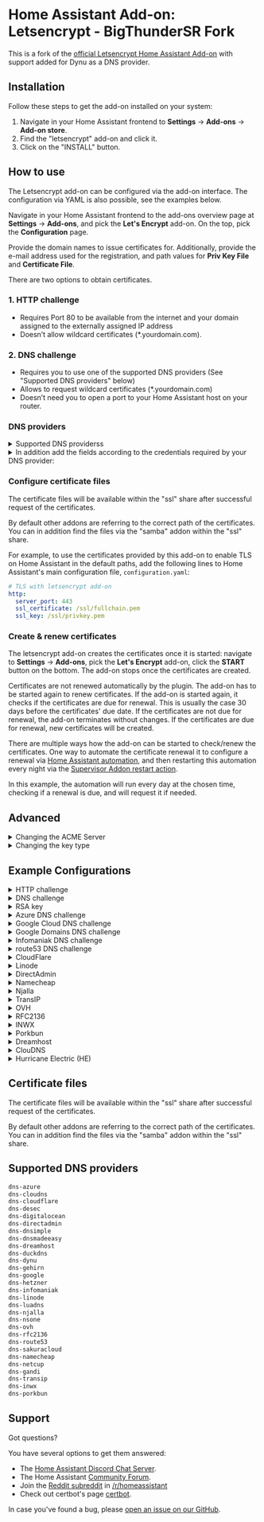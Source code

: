 # Home Assistant Add-on: Letsencrypt - BigThunderSR Fork

This is a fork of the [official Letsencrypt Home Assistant Add-on](https://github.com/home-assistant/addons/tree/master/letsencrypt) with support added for Dynu as a DNS provider.

## Installation

Follow these steps to get the add-on installed on your system:

1. Navigate in your Home Assistant frontend to **Settings** -> **Add-ons** -> **Add-on store**.
2. Find the "letsencrypt" add-on and click it.
3. Click on the "INSTALL" button.

## How to use

The Letsencrypt add-on can be configured via the add-on interface.
The configuration via YAML is also possible, see the examples below.

Navigate in your Home Assistant frontend to the add-ons overview page at
**Settings** -> **Add-ons**, and pick the **Let's Encrypt** add-on. On the top,
pick the **Configuration** page.

Provide the domain names to issue certificates for. Additionally, provide the
e-mail address used for the registration, and path values for **Priv Key File**
and **Certificate File**.

There are two options to obtain certificates.

### 1. HTTP challenge

- Requires Port 80 to be available from the internet and your domain assigned to the externally assigned IP address
- Doesn’t allow wildcard certificates (*.yourdomain.com).

### 2. DNS challenge

- Requires you to use one of the supported DNS providers (See "Supported DNS providers" below)
- Allows to request wildcard certificates (*.yourdomain.com)
- Doesn’t need you to open a port to your Home Assistant host on your router.

### DNS providers

<details>
  <summary>Supported DNS providerss</summary>
```txt
dns-azure
dns-cloudflare
dns-cloudns
dns-desec
dns-digitalocean
dns-directadmin
dns-dnsimple
dns-dnsmadeeasy
dns-duckdns
dns-dreamhost
dns-gehirn
dns-google
dns-hetzner
dns-infomaniak
dns-linode
dns-luadns
dns-njalla
dns-nsone
dns-ovh
dns-rfc2136
dns-route53
dns-sakuracloud
dns-namecheap
dns-netcup
dns-gandi
dns-transip
dns-inwx
dns-porkbun
```

</details>

<details>
  <summary>In addition add the fields according to the credentials required by your DNS provider:</summary>

```yaml
propagation_seconds: 60
azure_config: ""
cloudflare_email: ""
cloudflare_api_key: ""
cloudflare_api_token: ""
cloudns_auth_id: ''
cloudns_sub_auth_id: ''
cloudns_sub_auth_user: ''
cloudns_auth_password: ''
desec_token: ""
digitalocean_token: ""
directadmin_url: ""
directadmin_username: ""
directadmin_password: ""
dnsimple_token: ""
dnsmadeeasy_api_key: ""
dnsmadeeasy_secret_key: ""
duckdns_token: ""
dynu_auth_token: ""
google_creds: ""
google_domains_access_token: ""
google_domains_zone: ""
hetzner_api_token: ""
gehirn_api_token: ""
gehirn_api_secret: ""
infomaniak_api_token: ""
linode_key: ""
linode_version: ""
luadns_email: ""
luadns_token: ""
njalla_token: ""
nsone_api_key: ""
ovh_endpoint: ""
ovh_application_key: ""
ovh_application_secret: ""
ovh_consumer_key: ""
rfc2136_server: ""
rfc2136_port: ""
rfc2136_name: ""
rfc2136_secret: ""
rfc2136_algorithm: ""
aws_access_key_id: ""
aws_secret_access_key: ""
sakuracloud_api_token: ""
sakuracloud_api_secret: ""
namecheap_username: ""
namecheap_api_key: ""
netcup_customer_id: ""
netcup_api_key: ""
netcup_api_password: ""
gandi_api_key: ""
gandi_sharing_id: ""
transip_username: ""
transip_api_key: ""
inwx_username: ""
inwx_password: ""
inwx_shared_secret: ""
porkbun_key: ""
porkbun_secret: ""
dreamhost_api_baseurl: ''
dreamhost_api_key: ''
```

</details>

### Configure certificate files

The certificate files will be available within the "ssl" share after successful
request of the certificates.

By default other addons are referring to the correct path of the certificates.
You can in addition find the files via the "samba" addon within the "ssl" share.

For example, to use the certificates provided by this add-on to enable TLS on
Home Assistant in the default paths, add the following lines to Home
Assistant's main configuration file, `configuration.yaml`:

```yaml
# TLS with letsencrypt add-on
http:
  server_port: 443
  ssl_certificate: /ssl/fullchain.pem
  ssl_key: /ssl/privkey.pem
```

### Create & renew certificates

The letsencrypt add-on creates the certificates once it is started: navigate
to **Settings** -> **Add-ons**, pick the **Let's Encrypt** add-on, click the
**START** button on the bottom. The add-on stops once the certificates are
created.

Certificates are not renewed automatically by the plugin. The add-on has to be
started again to renew certificates. If the add-on is started again, it checks
if the certificates are due for renewal. This is usually the case 30 days
before the certificates' due date. If the certificates are not due for renewal,
the add-on terminates without changes. If the certificates are due for renewal,
new certificates will be created.

There are multiple ways how the add-on can be started to check/renew the
certificates. One way to automate the certificate renewal it to configure a
renewal via [Home Assistant automation][haauto], and then restarting this
automation every night via the [Supervisor Addon restart action][supervisorrestart].

[haauto]: https://www.home-assistant.io/docs/automation/editor/
[supervisorrestart]: https://www.home-assistant.io/integrations/hassio/#service-hassioaddon_restart

In this example, the automation will run every day at the chosen time, checking
if a renewal is due, and will request it if needed.

## Advanced

<details>
  <summary>Changing the ACME Server</summary>

By default, The addon uses Let’s Encrypt’s default server at https://acme-v02.api.letsencrypt.org/. You can instruct the addon to use a different ACME server by providing the field `acme_server` with the URL of the server’s ACME directory:

```yaml
acme_server: "https://my.custom-acme-server.com"
```

If your custom ACME server uses a certificate signed by an untrusted certificate authority (CA), you can add the root certificate to the trust store by setting its content as an option:

```yaml
acme_server: "https://my.custom-acme-server.com"
acme_root_ca_cert: |
  -----BEGIN CERTIFICATE-----
  MccBfTCCASugAwIBAgIRAPPIPTKNBXkBozsoE46UPZcwCGYIKoZIzj0EAwIwHTEb...kg==
  -----END CERTIFICATE-----
```

</details>

<details>
  <summary>Changing the key type</summary>

  Starting with Certbot version 2.0.0 (add-on version 5.0.0 and newer), ECDSA keys are now the default. These keys utilize a more secure cryptography algorithm, however, they are not supported everywhere yet. For instance, Tasmota does not support MQTTS with an ECDSA key. If your use case does not support ECDSA keys, you can change them with the `keytype` parameter.

  ```yaml
  keytype: rsa
  ```

</details>

## Example Configurations

<details>
  <summary>HTTP challenge</summary>

```yaml
email: your.email@example.com
domains:
  - home-assistant.io
certfile: fullchain.pem
keyfile: privkey.pem
challenge: http
dns: {}
```

</details>

<details>
  <summary>DNS challenge</summary>

```yaml
email: your.email@example.com
domains:
  - home-assistant.io
certfile: fullchain.pem
keyfile: privkey.pem
challenge: dns
dns:
  provider: dns-cloudflare
  cloudflare_email: your.email@example.com
  cloudflare_api_key: 31242lk3j4ljlfdwsjf0
```

</details>

<details>
  <summary>RSA key</summary>

  ```yaml
  email: your.email@example.com
  domains:
    - home-assistant.io
  certfile: fullchain.pem
  keyfile: privkey.pem
  keytype: rsa
  challenge: dns
  dns:
    provider: dns-cloudflare
    cloudflare_email: your.email@example.com
    cloudflare_api_key: 31242lk3j4ljlfdwsjf0
  ```

</details>

<details>
  <summary>Azure DNS challenge</summary>

```yaml
email: your.email@example.com
domains:
  - home-assistant.io
certfile: fullchain.pem
keyfile: privkey.pem
challenge: dns
dns:
  provider: dns-azure
  azure_config: azure.txt
```

Please copy your credentials file "azure.txt" into the "share" shared folder
on the Home Assistant host before starting the service. One way is to use the
"Samba" add on to make the folder available via network or SSH Add-on. You
can find information on the required file format in the [documentation][certbot-dns-azure-conf]
for the Certbot Azure plugin.

To use this plugin, [create an Azure Active Directory app registration][aad-appreg]
and service principal; add a client secret; and create a credentials file
using the above directions. Grant the app registration DNS Zone Contributor
on the DNS zone to be used for authentication.

[aad-appreg]: https://docs.microsoft.com/en-us/azure/active-directory/develop/howto-create-service-principal-portal#register-an-application-with-azure-ad-and-create-a-service-principal
[certbot-dns-azure-conf]: https://certbot-dns-azure.readthedocs.io/en/latest/#configuration

</details>

<details>
  <summary>Google Cloud DNS challenge</summary>

```yaml
email: your.email@example.com
domains:
  - home-assistant.io
certfile: fullchain.pem
keyfile: privkey.pem
challenge: dns
dns:
  provider: dns-google
  google_creds: google.json
```

Please copy your credentials file "google.json" into the "share" shared folder on the Home Assistant host before starting the service.

One way is to use the "Samba" add on to make the folder available via network or SSH Add-on.

The credential file can be created and downloaded when creating the service user within the Google cloud.
You can find additional information regarding the required permissions in the "credentials" section here:

<https://github.com/certbot/certbot/blob/master/certbot-dns-google/certbot_dns_google/__init__.py>

</details>

<details>
  <summary>Google Domains DNS challenge</summary>

```yaml
email: your.email@example.com
domains:
  - subdomain.home-assistant.io
certfile: fullchain.pem
keyfile: privkey.pem
challenge: dns
dns:
  provider: dns-google-domains
  google_domains_access_token: XXXX
  google_domains_zone: home-assistant.io
```

To obtain the ACME DNS API token follow the instructions here:

<https://support.google.com/domains/answer/7630973#acme_dns>

The optional `google_domains_zone` option specifies the domain name registered with Google Domains. If not specified, it is guessed based on the public suffix list.

</details>

<details>
  <summary>Infomaniak DNS challenge</summary>

  ```yaml
  email: your.email@example.com
  domains:
    - subdomain.home-assistant.io
  certfile: fullchain.pem
  keyfile: privkey.pem
  challenge: dns
  dns:
    provider: dns-infomaniak
    infomaniak_api_token: XXXXXXXXXXXXXXXXXXXXXXXXXXXXXXXXX
  ```

  To obtain the DNS API token follow the instructions here:

  <https://manager.infomaniak.com/v3/infomaniak-api>

  Choose "Domain" as the scope.

</details>

<details>
  <summary>route53 DNS challenge</summary>

```yaml
email: your.email@example.com
domains:
  - home-assistant.io
certfile: fullchain.pem
keyfile: privkey.pem
challenge: dns
dns:
  provider: dns-route53
  aws_access_key_id: 0123456789ABCDEF0123
  aws_secret_access_key: 0123456789abcdef0123456789/abcdef0123456
```

For security reasons, don't use your main account's credentials. Instead, add a new [AWS user](https://console.aws.amazon.com/iam/home?#/users) with _Access Type: Programmatic access_ and use that user's access key. Assign a minimum [policy](https://console.aws.amazon.com/iam/home?#/policies$new?step=edit) like the following example. Make sure to replace the Resource ARN in the first statement to your domain's hosted zone ARN or use _\*_ for all.

```json
{
  "Version": "2012-10-17",
  "Statement": [
    {
      "Sid": "ChangeSpecificDomainsRecordSet",
      "Effect": "Allow",
      "Action": "route53:ChangeResourceRecordSets",
      "Resource": "arn:aws:route53:::hostedzone/01234567890ABC"
    },
    {
      "Sid": "ListAllHostedZones",
      "Effect": "Allow",
      "Action": "route53:ListHostedZones",
      "Resource": "*"
    },
    {
      "Sid": "ReadChanges",
      "Effect": "Allow",
      "Action": "route53:GetChange",
      "Resource": "arn:aws:route53:::change/*"
    }
  ]
}
```

</details>

<details>
  <summary>CloudFlare</summary>

Previously, Cloudflare’s “Global API Key” was used for authentication, however this key can access the entire Cloudflare API for all domains in your account, meaning it could cause a lot of damage if leaked.

Cloudflare’s newer API Tokens can be restricted to specific domains and operations, and are therefore now the recommended authentication option.
The API Token used for Certbot requires only the `Zone:DNS:Edit` permission for the zone in which you want a certificate.

Example credentials file using restricted API Token (recommended):

```yaml
dns:
  provider: dns-cloudflare
  cloudflare_api_token: 0123456789abcdef0123456789abcdef01234
```

Example credentials file using Global API Key (not recommended):

```yaml
dns:
  provider: dns-cloudflare
  cloudflare_email: cloudflare@example.com
  cloudflare_api_key: 0123456789abcdef0123456789abcdef01234
```

</details>

<details>
  <summary>Linode</summary>

To use this addon with Linode DNS, first [create a new API/access key](https://www.linode.com/docs/platform/api/getting-started-with-the-linode-api#get-an-access-token), with read/write permissions to DNS; no other permissions are needed. Newly keys will likely use API version '4.' **Important**: single quotes are required around the `linode_version` number; failure to do this will cause a type error (as the addon expects a string, not an integer).

```yaml
email: you@mailprovider.com
domains:
  - ha.yourdomain.com
certfile: fullchain.pem
keyfile: privkey.pem
challenge: dns
dns:
  provider: dns-linode
  linode_key: 865c9f462c7d54abc1ad2dbf79c938bc5c55575fdaa097ead2178ee68365ab3e
  linode_version: "4"
```

</details>

<details>
  <summary>DirectAdmin</summary>

It is recommended to create a login key in the DirectAdmin control panel to be used as value for directadmin_password.
Instructions on how to create such key can be found at https://help.directadmin.com/item.php?id=523.

Make sure to grant the following permissions:

- `CMD_API_LOGIN_TEST`
- `CMD_API_DNS_CONTROL`
- `CMD_API_SHOW_DOMAINS`

Username and password can also be used in case your DirectAdmin instance has no support for login keys.

Example configuration:

```yaml
email: mail@domain.tld
domains:
  - your.domain.tld
certfile: fullchain.pem
keyfile: privkey.pem
challenge: dns
dns:
  propagation_seconds: 60
  provider: dns-directadmin
  directadmin_url: "https://domain.tld:2222/"
  directadmin_username: da_user
  directadmin_password: da_password_or_key
```

</details>

<details>
  <summary>Namecheap</summary>

  To use this addon with Namecheap, you must first enable API access on your account. See "Enabling API Access" and "Whitelisting IP" [here](https://www.namecheap.com/support/api/intro/) for details and requirements.

  Example configuration:

  ```yaml
  email: your.email@example.com
  domains:
    - ha.yourdomain.com
  certfile: fullchain.pem
  keyfile: privkey.pem
  challenge: dns
  dns:
    provider: dns-namecheap
    namecheap_username: your-namecheap-username
    namecheap_api_key: 0123456789abcdef0123456789abcdef01234567
  ```

</details>

<details>
  <summary>Njalla</summary>

You need to generate an API token inside Settings > API Access or directly at https://njal.la/settings/api/. If you have a static IP-address restrict the access to your IP. I you are not sure, you probably don't have a static IP-address.

Example configuration:

```yaml
email: your.email@example.com
domains:
  - home-assistant.io
certfile: fullchain.pem
keyfile: privkey.pem
challenge: dns
dns:
  provider: dns-njalla
  njalla_token: 0123456789abcdef0123456789abcdef01234567
```

</details>

<details>
  <summary>TransIP</summary>

You will need to generate an API key from the TransIP Control Panel at https://www.transip.nl/cp/account/api/.

The propagation limit will be automatically raised to 240 seconds.

Example configuration:

```yaml
email: your.email@example.com
domains:
  - your.domain.tld
certfile: fullchain.pem
keyfile: privkey.pem
challenge: dns
dns:
  provider: dns-transip
  transip_username: transip-user
  transip_api_key: |
    -----BEGIN PRIVATE KEY-----
    MII..ABCDEFGHIJKLMNOPQRSTUVWXYZ
    AAAAAABCDEFGHIJKLMNOPQRSTUVWXYZ
    -----END PRIVATE KEY-----
```

</details>

<details>
  <summary>OVH</summary>

You will need to generate an OVH API Key first at https://eu.api.ovh.com/createToken/ (for Europe) or https://ca.api.ovh.com/createToken/ (for north America).

When creating the API Key, you must ensure that the following rights are granted:

- `GET /domain/zone/*`
- `PUT /domain/zone/*`
- `POST /domain/zone/*`
- `DELETE /domain/zone/*`

Example configuration

```yaml
email: your.email@example.com
domains:
  - home-assistant.io
certfile: fullchain.pem
keyfile: privkey.pem
challenge: dns
dns:
  provider: dns-ovh
  ovh_endpoint: ovh-eu
  ovh_application_key: 0123456789abcdef0123456789abcdef01234
  ovh_application_secret: 0123456789abcdef0123456789abcdef01234
  ovh_consumer_key: 0123456789abcdef0123456789abcdef01234
```

Use `ovh_endpoint: ovh-ca` for north America region.

</details>

<details>
  <summary>RFC2136</summary>

You will need to set up a server with RFC2136 (Dynamic Update) support with a TKEY (to authenticate the updates). How to do this will vary depending on the DNS server software in use. For Bind9, you first need to first generate an authentication key by running

```
$ tsig-keygen -a hmac-sha512 letsencrypt
key "letsencrypt" {
	  algorithm hmac-sha512;
	secret "G/adDW8hh7FDlZq5ZDW3JjpU/I7DzzU1PDvp26DvPQWMLg/LfM2apEOejbfdp5BXu78v/ruWbFvSK5dwYY7bIw==";
};
```

You don't need to publish this; just copy the key data into your named.conf file:

```

key "letsencrypt" {
  algorithm hmac-sha512;
  secret "G/adDW8hh7FDlZq5ZDW3JjpU/I7DzzU1PDvp26DvPQWMLg/LfM2apEOejbfdp5BXu78v/ruWbFvSK5dwYY7bIw==";
};

```

And ensure you have an update policy in place in the zone that uses this key to enable update of the correct domain (which must match the domain in your yaml configuration):

```

   update-policy {
      grant letsencrypt name _acme-challenge.home-assistant.io. txt;
   };
```

For this provider, you will need to supply all the `rfc2136_*` options. Note that the `rfc2136_port` item is required (there is no default port in the add-on) and, most importantly, the port number must be quoted. Also, be sure to copy in the key so certbot can authenticate to the DNS server. Finally, the algorithm should be in all caps.

An example configuration:

```yaml
email: your.email@example.com
domains:
  - home-assistant.io
certfile: fullchain.pem
keyfile: privkey.pem
challenge: dns
dns:
  provider: dns-rfc2136
  rfc2136_server: dns-server.dom.ain
  rfc2136_port: '53'
  rfc2136_name: letsencrypt
  rfc2136_secret: "secret-key"
  rfc2136_algorithm: HMAC-SHA512
```

</details>

<details>
  <summary>INWX</summary>

Use the user for the dyndns service, not the normal user.
The shared secret is the 2FA code, it must be the same length as the example.
To get this code, you must activate the 2FA or deactivate and reactivate 2FA.
Without 2FA leave the example key.

Example configuration:

```yaml
email: your.email@example.com
domains:
  - your.domain.tld
certfile: fullchain.pem
keyfile: privkey.pem
challenge: dns
dns:
  provider: dns-inwx
  inwx_username: user
  inwx_password: password
  inwx_shared_secret: ABCDEFGHIJKLMNOPQRSTUVWXYZ012345
```

</details>

<details>
  <summary>Porkbun</summary>

In order to use a domain with this challenge, API access will need enabling on the domain. In order to
do this go to domain management -> select the domain -> details and click the API access toggle.
Then go to the menu in the top right select API access and then create a new api key.
The title does not matter and is not used by certbot, make note of the key and the secret as both are required.

```yaml
email: your.email@example.com
domains:
  - your.domain.tld
certfile: fullchain.pem
keyfile: privkey.pem
challenge: dns
dns:
  provider: dns-porkbun
  porkbun_key: 0123456789abcdef0123456789abcdef01234
  porkbun_secret: 0123456789abcdef0123456789abcdef01234
```

</details>

<details>
  <summary>Dreamhost</summary>

  ```yaml
  email: your.email@example.com
  domains:
    - your.domain.tld
  certfile: fullchain.pem
  keyfile: privkey.pem
  challenge: dns
  dns:
    provider: dns-dreamhost
    dreamhost_baseurl: https://api.dreamhost.com/
    dreamhost_api_key: XXXXXX
  ```

</details>

<details>
  <summary>ClouDNS</summary>
In order to use a domain with this challenge, you first need to log into your control panel and create a
new HTTP API user from the "API & Resellers" page on top of your control panel.

  ```yaml
  email: your.email@example.com
  domains:
    - your.domain.tld
  certfile: fullchain.pem
  keyfile: privkey.pem
  challenge: dns
  dns:
    provider: dns-cloudns
    cloudns_auth_id: 12345
    cloudns_auth_password: ******
  ```
API Users have full account access.  It is recommended to create an API Sub-user, which can be limited in scope.  You can use either the `sub-auth-id` or the `sub-auth-user` as follows:

  ```yaml
  email: your.email@example.com
  domains:
    - your.domain.tld
  certfile: fullchain.pem
  keyfile: privkey.pem
  challenge: dns
  dns:
    provider: dns-cloudns
    cloudns_sub_auth_id: 12345
    cloudns_auth_password: ******
  ```
  ```yaml
  email: your.email@example.com
  domains:
    - your.domain.tld
  certfile: fullchain.pem
  keyfile: privkey.pem
  challenge: dns
  dns:
    provider: dns-cloudns
    cloudns_sub_auth_user: alice
    cloudns_auth_password: ******
  ```
</details>

<details>
  <summary>Hurricane Electric (HE)</summary>

  ```yaml
  email: your.email@example.com
  domains:
    - your.domain.tld
  certfile: fullchain.pem
  keyfile: privkey.pem
  challenge: dns
  dns:
    provider: dns-he
    he_user: me
    he_pass: ******
  ```
</details>

## Certificate files

The certificate files will be available within the "ssl" share after successful request of the certificates.

By default other addons are referring to the correct path of the certificates.
You can in addition find the files via the "samba" addon within the "ssl" share.

## Supported DNS providers

```txt
dns-azure
dns-cloudns
dns-cloudflare
dns-desec
dns-digitalocean
dns-directadmin
dns-dnsimple
dns-dnsmadeeasy
dns-dreamhost
dns-duckdns
dns-dynu
dns-gehirn
dns-google
dns-hetzner
dns-infomaniak
dns-linode
dns-luadns
dns-njalla
dns-nsone
dns-ovh
dns-rfc2136
dns-route53
dns-sakuracloud
dns-namecheap
dns-netcup
dns-gandi
dns-transip
dns-inwx
dns-porkbun
```

## Support

Got questions?

You have several options to get them answered:

- The [Home Assistant Discord Chat Server][discord].
- The Home Assistant [Community Forum][forum].
- Join the [Reddit subreddit][reddit] in [/r/homeassistant][reddit]
- Check out certbot's page [certbot].

In case you've found a bug, please [open an issue on our GitHub][issue].

[discord]: https://discord.gg/c5DvZ4e
[forum]: https://community.home-assistant.io
[issue]: https://github.com/home-assistant/addons/issues
[certbot]: https://certbot.eff.org
[reddit]: https://reddit.com/r/homeassistant
